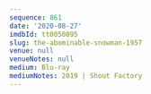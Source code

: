 ```yaml
---
sequence: 861
date: '2020-08-27'
imdbId: tt0050095
slug: the-abominable-snowman-1957
venue: null
venueNotes: null
medium: Blu-ray
mediumNotes: 2019 | Shout Factory
---
```


